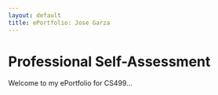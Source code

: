 ```yaml
---
layout: default
title: ePortfolio: Jose Garza
---
```


# Professional Self-Assessment
Welcome to my ePortfolio for CS499...
